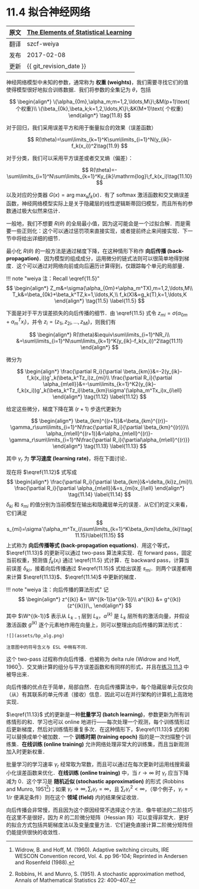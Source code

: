 # 11.4 拟合神经网络

| 原文   | [The Elements of Statistical Learning](https://esl.hohoweiya.xyz/book/The%20Elements%20of%20Statistical%20Learning.pdf#page=414) |
| ---- | ---------------------------------------- |
| 翻译   | szcf-weiya                               |
| 发布 | 2017-02-08 |
|更新| {{ git_revision_date }} |

神经网络模型中未知的参数，通常称为 **权重 (weights)**，我们需要寻找它们的值使得模型很好地拟合训练数据．我们将参数的全集记为 $\theta$，包括

$$
\begin{align*}
\{\alpha_{0m},\alpha_m;m=1,2,\ldots,M\}\;&M(p+1)\text{ 个权重}\\
\{\beta_{0k},\beta_k;k=1,2,\ldots,K\}\;&K(M+1)\text{ 个权重}
\end{align*}
\tag{11.8}
$$

对于回归，我们采用误差平方和用于衡量拟合的效果（误差函数）

$$
R(\theta)=\sum\limits_{k=1}^K\sum\limits_{i=1}^N(y_{ik}-f_k(x_i))^2\tag{11.9}
$$

对于分类，我们可以采用平方误差或者交叉熵（偏差）：

$$
R(\theta)=-\sum\limits_{i=1}^N\sum\limits_{k=1}^Ky_{ik}\mathrm{log}\;f_k(x_i)\tag{11.10}
$$

以及对应的分类器 $G(x)=\mathrm{arg\; max}_kf_k(x)$．有了 softmax 激活函数和交叉熵误差函数，神经网络模型实际上是关于隐藏层的线性逻辑斯蒂回归模型，而且所有的参数通过极大似然来估计．

一般地，我们不想要 $R(\theta)$ 的全局最小值，因为这可能会是一个过拟合解．而是需要一些正则化：这个可以通过惩罚项来直接实现，或者提前终止来间接实现．下一节中将给出详细的细节．

最小化 $R(\theta)$ 的一般方法是通过梯度下降，在这种情形下称作 **向后传播 (back-propagation)**．因为模型的组成成分，运用微分的链式法则可以很简单地得到梯度．这个可以通过对网络向前或向后遍历计算得到，仅跟踪每个单元的局部量．

!!! note "weiya 注：Recall \eqref{11.5}"
    $$
    \begin{align*}
    Z_m&=\sigma(\alpha_{0m}+\alpha_m^TX),m=1,2,\ldots,M\\
    T_k&=\beta_{0k}+\beta_k^TZ,k=1,\ldots,K,\\
    f_k(X)&=g_k(T),k=1,\ldots,K
    \end{align*}
    \tag{11.5}
    \label{11.5}
    $$

下面是对于平方误差损失的向后传播的细节．由 \eqref{11.5} 式令 $z_{mi}=\sigma(\alpha_{0m}+\alpha_m^Tx_i)$，并令 $z_i=(z_{1i},z_{2i},\ldots,z_{Mi})$，则我们有

$$
\begin{align*}
R(\theta)&\equiv\sum\limits_{i=1}^NR_i\\
&=\sum\limits_{i=1}^N\sum\limits_{k=1}^K(y_{ik}-f_k(x_i))^2\tag{11.11}
\end{align*}
$$

微分为

$$
\begin{align*}
\frac{\partial R_i}{\partial \beta_{km}}&=-2(y_{ik}-f_k(x_i))g'_k(\beta_k^Tz_i)z_{mi}\\
\frac{\partial R_i}{\partial \alpha_{m\ell}}&=-\sum\limits_{k=1}^K2(y_{ik}-f_k(x_i))g'_k(\beta_k^Tz_i)\beta_{km}\sigma'(\alpha_m^Tx_i)x_{i\ell}
\end{align*}
\tag{11.12}
\label{11.12}
$$

给定这些微分，梯度下降在第 $(r+1)$ 步迭代更新为

$$
\begin{align*}
\beta_{km}^{(r+1)}&=\beta_{km}^{(r)}-\gamma_r\sum\limits_{i=1}^N\frac{\partial R_i}{\partial \beta_{km}^{(r)}}\\
\alpha_{m\ell}^{(r+1)}&=\alpha_{m\ell}^{(r)}-\gamma_r\sum\limits_{i=1}^N\frac{\partial R_i}{\partial\alpha_{m\ell}^{(r)}}
\end{align*}
\tag{11.13}
\label{11.13}
$$

其中 $\gamma_r$ 为 **学习速度 (learning rate)**，将在下面讨论．

现在将 $\eqref{11.12}$ 式写成
$$
\begin{align*}
\frac{\partial R_i}{\partial \beta_{km}}&=\delta_{ki}z_{mi}\\
\frac{\partial R_i}{\partial \alpha_{m\ell}}&=s_{mi}x_{i\ell}
\end{align*}
\tag{11.14}
\label{11.14}
$$
$\delta_{ki}$ 和 $s_{mi}$ 的值分别为当前模型在输出和隐藏层单元的误差．从它们的定义来看，它们满足
$$
s_{mi}=\sigma'(\alpha_m^Tx_i)\sum\limits_{k=1}^K\beta_{km}\delta_{ki}\tag{11.15}\label{11.15}
$$
上式称为 **向后传播等式 (back-propagation equations)**．用这个等式，$\eqref{11.13}$ 的更新可以通过 two-pass 算法来实现．在 forward pass，固定当前权重，预测值 $\hat f_k(x_i)$ 通过 \eqref{11.5} 式计算．在 backward pass，计算当前误差 $\delta_{ki}$，接着向后传播通过 $\eqref{11.15}$ 式给出误差 $s_{mi}$．则两个误差都用来计算 $\eqref{11.13}$、$\eqref{11.14}$ 中更新的梯度．

!!! note "weiya 注：向后传播的算法形式"
    记
    $$
    \begin{align*}
    z^{(k)} &= \W^{(k-1)}a^{(k-1)}\\
    a^{(k)} &= g^{(k)}(z^{(k)})\,,
    \end{align*}
    $$
    其中 $\W^{(k-1)}$ 表示从 $L_{k-1}$ 层到 $L_k$，$a^{(k)}$ 是 $L_k$ 层所有的激活向量，并假设激活函数 $g^{(k)}$ 逐个元素地作用在向量上，则可以整理出向后传播的算法形式：
    
    ![](assets/bp_alg.png)

    注意图中的符号含义与 ESL 中稍有不同．

这个 two-pass 过程称作向后传播．也被称为 delta rule (Widrow and Hoff, 1960[^1])．交叉熵计算的组分与平方误差函数和有同样的形式，并且在[练习 11.3](https://github.com/szcf-weiya/ESL-CN/issues/128) 中被导出来．

向后传播的优点在于简单，局部自然．在向后传播算法中，每个隐藏层单元仅仅向（从）有其联系的单元传递（接收）信息．因此可以在并行架构的计算机上高效地实现．

$\eqref{11.13}$ 式的更新是一种**批量学习 (batch learning)**，参数更新为所有训练情形的和．学习也可以 online 地进行——每次处理一个观测，每个训练情形过后更新梯度，然后对训练情形重复多次．在这种情形下，$\eqref{11.13}$ 式的和可以替换成单个被加数．一个 **训练时期 (training epoch)** 指的是一次扫描整个训练集．**在线训练 (online training)** 允许网络处理非常大的训练集，而且当新观测加入时更新权重．

批量学习的学习速率 $\gamma_r$ 经常取为常数，而且可以通过在每次更新时运用线搜索最小化误差函数来优化．**在线训练 (online training)** 中，当 $r\rightarrow \infty$ 时 $\gamma_r$ 应当下降减为 0．这个学习是 **随机近似 (stochastic approximation)** 的形式 (Robbins and Munro, 1951[^2])；如果 $\gamma_r\rightarrow \infty,\sum_r\gamma_r=\infty$，且 $\sum_r\gamma_r^2<\infty$，（举个例子，$\gamma_r=1/r$ 便满足条件）则在这个 **领域 (field)** 内的结果保证收敛．

向后传播会非常慢，而且因为这个原因经常不选择这个方法．像牛顿法的二阶技巧在这里不是很好，因为 $R$ 的二阶微分矩阵（Hessian 阵）可以变得非常大．更好的拟合方式包括共轭梯度法以及变量度量方法．它们避免直接计算二阶微分矩阵但仍能提供很快的收敛性．

[^1]: Widrow, B. and Hoff, M. (1960). Adaptive switching circuits, IRE WESCON Convention record, Vol. 4. pp 96-104; Reprinted in Andersen and Rosenfeld (1988).
[^2]: Robbins, H. and Munro, S. (1951). A stochastic approximation method, Annals of Mathematical Statistics 22: 400–407.
